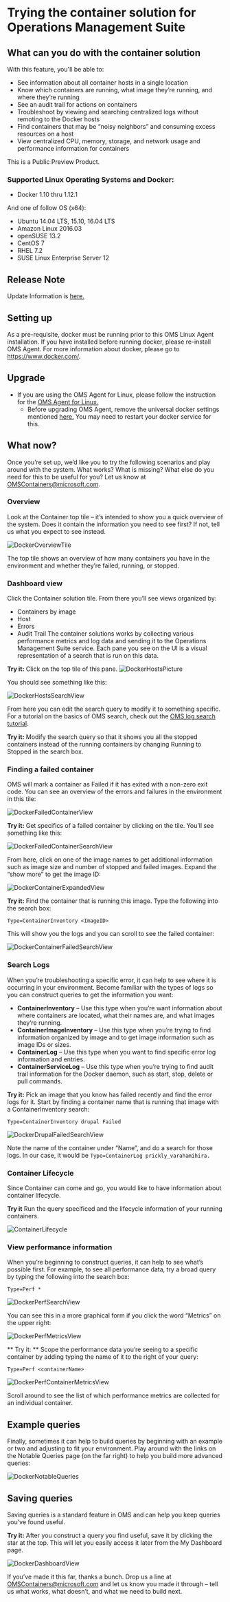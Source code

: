 # Trying the container solution for Operations Management Suite
## What can you do with the container solution 
With this feature, you'll be able to:
* See information about all container hosts in a single location 
* Know which containers are running, what image they’re running, and where they’re running 
* See an audit trail for actions on containers 
* Troubleshoot by viewing and searching centralized logs without remoting to the Docker hosts  
* Find containers that may be “noisy neighbors” and consuming excess resources on a host 
* View centralized CPU, memory, storage, and network usage and performance information for containers 

This is a Public Preview Product. 

### Supported Linux Operating Systems and Docker:
* Docker 1.10 thru 1.12.1

And one of follow OS (x64): 
* Ubuntu 14.04 LTS, 15.10, 16.04 LTS
* Amazon Linux 2016.03
* openSUSE 13.2
* CentOS 7
* RHEL 7.2
* SUSE Linux Enterprise Server 12

## Release Note
Update Information is [here.](https://github.com/Microsoft/OMS-docker/blob/keikoacs/ReleaseNote.md)

## Setting up
As a pre-requisite, docker must be running prior to this OMS Linux Agent installation. If you have installed before running docker, please re-install OMS Agent. For more information about docker, please go to https://www.docker.com/.

## Upgrade 
- If you are using the OMS Agent for Linux, please follow the instruction for the [OMS Agent for Linux.](https://github.com/Microsoft/OMS-Agent-for-Linux/blob/master/README.md) 
    - Before upgrading OMS Agent, remove the universal docker settings mentioned [here.](https://github.com/Microsoft/OMS-docker/blob/master/OlderVersionREADME.md#setting-up) You may need to restart your docker service for this. 

## What now?
Once you’re set up, we’d like you to try the following scenarios and play around with the system. What works? What is missing? What else do you need for this to be useful for you? Let us know at OMSContainers@microsoft.com.

### Overview
Look at the Container top tile – it’s intended to show you a quick overview of the system. Does it contain the information you need to see first? If not, tell us what you expect to see instead.

![DockerOverviewTile](pictures/DockerPics/DockerOverviewTile.png?raw=true)

The top tile shows an overview of how many containers you have in the environment and whether they’re failed, running, or stopped. 

### Dashboard view 
Click the Container solution tile. From there you’ll see views organized by: 
* Containers by image
* 	Host
*	Errors
*	Audit Trail
The container solutions works by collecting various performance metrics and log data and sending it to the Operations Management Suite service. Each pane you see on the UI is a visual representation of a search that is run on this data.

**Try it:** Click on the top tile of this pane.
 ![DockerHostsPicture](pictures/DockerPics/DockerContainerHosts.png?raw=true)
 
You should see something like this:

![DockerHostsSearchView](pictures/DockerPics/DockerContainerInventorySearch.png?raw=true)

From here you can edit the search query to modify it to something specific.  For a tutorial on the basics of OMS search, check out the [OMS log search tutorial](https://technet.microsoft.com/library/mt484120.aspx).

**Try it:** Modify the search query so that it shows you all the stopped containers instead of the running containers by changing Running to Stopped in the search box. 

### Finding a failed container
OMS will mark a container as Failed if it has exited with a non-zero exit code. You can see an overview of the errors and failures in the environment in this tile: 

![DockerFailedContainerView](pictures/DockerPics/DockerFailedContainerView.png?raw=true)

**Try it:** Get specifics of a failed container by clicking on the tile. You’ll see something like this: 
 
![DockerFailedContainerSearchView](pictures/DockerPics/DockerFailedContainerSearchView.png?raw=true)
 
From here, click on one of the image names to get additional information such as image size and number of stopped and failed images. Expand the “show more” to get the image ID: 
 
![DockerContainerExpandedView](pictures/DockerPics/DockerContainerExpandedView.png?raw=true)

**Try it:** Find the container that is running this image. Type the following into the search box:  
```
Type=ContainerInventory <ImageID>
```
This will show you the logs and you can scroll to see the failed container: 

![DockerContainerFailedSearchView](pictures/DockerPics/DockerContainerFailedSearchView.png?raw=true)
 
### Search Logs
When you’re troubleshooting a specific error, it can help to see where it is occurring in your environment. Become familiar with the types of logs so you can construct queries to get the information you want:

* **ContainerInventory** – Use this type when you’re want information about where containers are located, what their names are, and what images they’re running. 
* **ContainerImageInventory** – Use this type when you’re trying to find information organized by image and to get image information such as image IDs or sizes. 
* **ContainerLog** – Use this type when you want to find specific error log information and entries.
* **ContainerServiceLog** – Use this type when you’re trying to find audit trail information for the Docker daemon, such as start, stop, delete or pull commands.  

**Try it:** Pick an image that you know has failed recently and find the error logs for it. Start by finding a container name that is running that image with a ContainerInventory search: 

```
Type=ContainerInventory drupal Failed
```

![DockerDrupalFailedSearchView](pictures/DockerPics/DockerDrupalFailedSearchView.png?raw=true)

Note the name of the container under “Name”, and do a search for those logs. In our case, it would be `Type=ContainerLog prickly_varahamihira.`

### Container Lifecycle
Since Container can come and go, you would like to have information about container lifecycle. 

**Try it** Run the query specificed and the lifecycle information of your running containers. 

![ContainerLifecycle](pictures/DockerPics/ContainerLifeCycle.PNG)

### View performance information
When you’re beginning to construct queries, it can help to see what’s possible first. For example, to see all performance data, try a broad query by typing the following into the search box: 
```
Type=Perf *
```

![DockerPerfSearchView](pictures/DockerPics/DockerPerfSearchView.png?raw=true)

You can see this in a more graphical form if you click the word “Metrics” on the upper right:

![DockerPerfMetricsView](pictures/DockerPics/DockerPerfMetricsView.png?raw=true)

** Try it: ** Scope the performance data you’re seeing to a specific container by adding typing the name of it to the right of your query:
```
Type=Perf <containerName> 
```

![DockerPerfContainerMetricsView](pictures/DockerPics/DockerPerfMetricsContainerView.png?raw=true)

Scroll around to see the list of which performance metrics are collected for an individual container. 

## Example queries
Finally, sometimes it can help to build queries by beginning with an example or two and adjusting to fit your environment. Play around with the links on the Notable Queries page (on the far right) to help you build more advanced queries: 

![DockerNotableQueries](pictures/DockerPics/DockerNotableQueries.png?raw=true)

## Saving queries
Saving queries is a standard feature in OMS and can help you keep queries you’ve found useful.  

**Try it:** After you construct a query you find useful, save it by clicking the star at the top. This will let you easily access it later from the My Dashboard page.

![DockerDashboardView](pictures/DockerPics/DockerDashboardView.png?raw=true)

If you’ve made it this far, thanks a bunch. Drop us a line at OMSContainers@microsoft.com and let us know you made it through – tell us what works, what doesn’t, and what we need to build next. 
